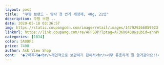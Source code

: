 ```yaml
---
layout: post 
title:  "쿠팡 브랜드 - 탐사 청 변기 세정제, 40g, 21입" 
description: 쿠팡 브랜 ..
date: 2020-05-18 03:36:57 
img: https://static.coupangcdn.com/image/retail/images/147929266859923-f2e12871-e21a-4a6d-9d35-311ddd97245d.jpg 
linkUrl: https://link.coupang.com/re/AFFSDP?lptag=AF3600438&subid=ahnPublicAsk&pageKey=1313403280&itemId=2331004106&vendorItemId=70327557681&traceid=V0-113-3aab49220c371bdd 
categories: [1014] 
color: 5A8DF3 
price: 7400 
author: Ask View Shop 
cont:  "●구매후기●<br/>개인적으로 보관하기 편해서<br/>너무 유용하게 잘 쓸거같아요!!<br/>다른거 쓰다가 탐사 브랜드가 있어서 바꿔봤어요.<br/><br/>도움이 될 거 같아서 사용해봤어요!<br/>물 내려보니 바로 파랗게 되더라구요!<br/>뭔가 상쾌해지고 쾌적한느낌입니당ㅎㅎㅎㅎ<br/>박스도 깔끔하고 뭍어난건없더라구요ㅎㅎㅎ<br/>박스를 열면 가지런히 세정제가 놓여있는데<br/>박스포장 되어서 왔는데 빼서 지퍼팩에 담아놨어요ㅎㅎ<br/>변기뚜껑을 열고 구석에 잘 뒀더니 거의 10분정도 지나고<br/>사용 해 보니 색깔이 엄청 선명하네요<br/>세제성분이 함유되어 있어서 변기물을 내릴때마다<br/>아까 말했던 그부분이 확실히 때가 사라져요.<br/> 청소를 자주 한다고해도 일주일에 한번도 힘내서 하는데 이 세정제는 물 내릴때마다 청소하는거 같아서 힘들이지 않고 찝찝해하지않고 사용가능해요 ㅋㅋㅋㅋ<br/>엄청 파래요ㅋㅋ 빨리닳을거 같아요<br/>일단 가격도 싸고 수량도 많아서 좋아요<br/>제가 세정제 사용하고 안했던게 묘하게 변기가 파랗게되는 기분이었어요.<br/> 물이 다 내려갔음에도 불구하고... <br/> 더이상 넣지않은데도 불구하고 변기가 슬쩍 물드는 기분이었눈데 탐사꺼는 신기하게도 그런 현상은 없네요.<br/> 이게 다른 세정제랑 가장 차이점이면서 장점인거같아요<br/>제조일은 2020.<br/>04.<br/>25 로 최신제조입니다!<br/>청소가 되고 악취제거도 된다고 해서<br/>청소하기가 너무 편해져서 좋아요.<br/><br/>크기는 생각보다 작았어요<br/>탐사 변기세정제는 그냥 한톨 톡 넣기만 해서 편리성이 가장 좋아요.<br/> 처음 꺼냈을때 한개씩 비닐에 쌓여있어서 벗기려다가 혹시나 설명서 읽었더니 물에 잘 녹는 수용성이라서 그냥 넣어도된다더군요.<br/> 진짜 물에 넣고 파래지는가? 하고 봤는데 우선 필름부터 송송 녹으면서 벗겨지는게 보여요 ㅋㅋ<br/>탐사 청 변기세정제 추천합니당♡<br/>탐사 청 변기세정제 후기입니다♡<br/>틈틈이 변기청소 구석구석 자주 하는 편이예요.<br/> 눈에 보이는 부분 겉면은 청소하기 너무 쉬운데 변기 안쪽부분? 하수도 부분말고 변기내릴때 물 나오는 부분 그쪽은.<br/>.<br/> 정말 청소 힘들어요.<br/> 다른 물때는 솔로 삭삭하기만 해도 사라지는데 그 부분은 솔을 해도 힘들고 락스를 뿌리는데 안쪽 부분이니 락스가 잘 안닿아요.<br/><br/>평소에 화장실 청소를 자주하는데<br/>" 
---
```


